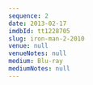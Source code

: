 ```yaml
---
sequence: 2
date: 2013-02-17
imdbId: tt1228705
slug: iron-man-2-2010
venue: null
venueNotes: null
medium: Blu-ray
mediumNotes: null
---
```


